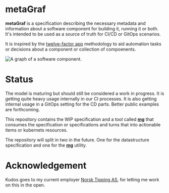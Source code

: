 # metaGraf

**metaGraf** is a specification describing the necessary metadata and information about a software component for building it, running it or both. It's intended to be used as a source of truth for CI/CD or GitOps scenarios.
 
It is inspired by the <a href="https://12factor.net">twelve-factor app</a> 
methodology to aid automation tasks or decisions about a component or collection of compoenents.  

<img src="https://github.com/laetho/metagraf/raw/master/docs/component.png" alt="A graph of a software component.">

# Status

The model is maturing but should still be considered a work in progress. It is getting quite heavy
usage internally in our CI processes. It is also getting internal usage in a GitOps setting for the 
CD parts. Better public examples are forthcoming.

This repository contains the WIP specification and a tool called **[mg](mg.md)**
that consumes the specification or specifications and turns that into
actionable items or kubernets resources.

The repository will split in two in the future. One for the datastructure specification
and one for the **[mg](/mg.md)** utility.


# Acknowledgement

Kudos goes to my current employer <a href="https://www.norsk-tipping.no">Norsk Tipping AS</a>,
for letting me work on this in the open. 

